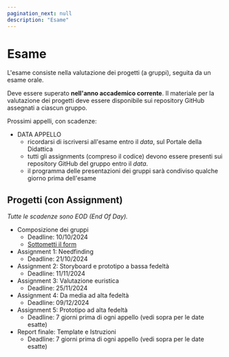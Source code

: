```yaml
---
pagination_next: null
description: "Esame"
---
```


# Esame

L'esame consiste nella valutazione dei progetti (a gruppi), seguita da un esame orale.

Deve essere superato **nell'anno accademico corrente**. Il materiale per la valutazione dei progetti deve essere disponibile sui repository GitHub assegnati a ciascun gruppo.

Prossimi appelli, con scadenze:

- DATA APPELLO 
    - ricordarsi di iscriversi all'esame entro il *data*, sul Portale della Didattica
    - tutti gli assignments (compreso il codice) devono essere presenti sui repository GitHub del gruppo entro il *data*.
    - il programma delle presentazioni dei gruppi sarà condiviso qualche giorno prima dell'esame

## Progetti (con Assignment)

*Tutte le scadenze sono EOD (End Of Day).*

- Composizione dei gruppi
  - Deadline: 10/10/2024
  - [Sottometti il form](https://forms.gle/GwyftpZkcNAk8zYi7)
- Assignment 1: Needfinding
  - Deadline: 21/10/2024
- Assignment 2: Storyboard e prototipo a bassa fedeltà
  - Deadline: 11/11/2024
- Assignment 3: Valutazione euristica
  - Deadline: 25/11/2024
- Assignment 4: Da media ad alta fedeltà
  - Deadline: 09/12/2024
- Assignment 5: Prototipo ad alta fedeltà
  - Deadline: 7 giorni prima di ogni appello (vedi sopra per le date esatte)  
- Report finale: Template e Istruzioni
  - Deadline: 7 giorni prima di ogni appello (vedi sopra per le date esatte) 

